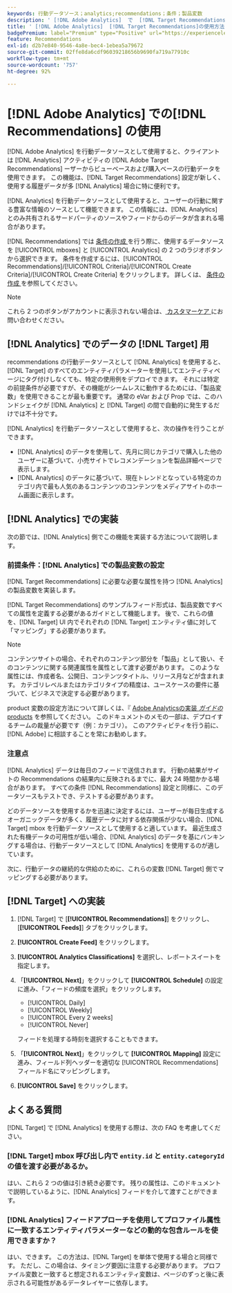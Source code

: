 ```yaml
---
keywords: 行動データソース；analytics;recommendations；条件；製品変数
description: ' [!DNL Adobe Analytics]  で  [!DNL Target Recommendations] を行動データソースとして使用する方法を説明します。'
title: ' [!DNL Adobe Analytics]  [!DNL Target Recommendations]の使用方法'
badgePremium: label="Premium" type="Positive" url="https://experienceleague.adobe.com/docs/target/using/introduction/intro.html?lang=ja#premium newtab=true" tooltip="Target Premium に含まれる機能を確認してください。"
feature: Recommendations
exl-id: d2b7e840-9546-4a8e-bec4-1ebea5a79672
source-git-commit: 02ffe8da6cdf96039218656b9690fa719a77910c
workflow-type: tm+mt
source-wordcount: '757'
ht-degree: 92%

---
```


# [!DNL Adobe Analytics] での[!DNL Recommendations] の使用

[!DNL Adobe Analytics] を行動データソースとして使用すると、クライアントは [!DNL Analytics] アクティビティの [!DNL Adobe Target Recommendations] ーザーからビューベースおよび購入ベースの行動データを使用できます。 この機能は、[!DNL Target Recommendations] 設定が新しく、使用する履歴データが多 [!DNL Analytics] 場合に特に便利です。

[!DNL Analytics] を行動データソースとして使用すると、ユーザーの行動に関する豊富な情報のソースとして機能できます。 この情報には、[!DNL Analytics] とのみ共有されるサードパーティのソースやフィードからのデータが含まれる場合があります。

[!DNL Recommendations] では [ 条件の作成 ](/help/main/c-recommendations/c-algorithms/create-new-algorithm.md) を行う際に、使用するデータソースを [!UICONTROL mboxes] と [!UICONTROL Analytics] の 2 つのラジオボタンから選択できます。 条件を作成するには、[!UICONTROL Recommendations]/[!UICONTROL Criteria]/[!UICONTROL Create Criteria]/[!UICONTROL Create Criteria] をクリックします。 詳しくは、 [条件の作成 ](/help/main/c-recommendations/c-algorithms/create-new-algorithm.md)を参照してください。

>[!NOTE]
>
>これら 2 つのボタンがアカウントに表示されない場合は、[ カスタマーケア ](/help/main/cmp-resources-and-contact-information.md#reference_ACA3391A00EF467B87930A450050077C) にお問い合わせください。

## [!DNL Analytics] でのデータの [!DNL Target] 用

recommendations の行動データソースとして [!DNL Analytics] を使用すると、[!DNL Target] のすべてのエンティティパラメーターを使用してエンティティページにタグ付けしなくても、特定の使用例をデプロイできます。 それには特定の前提条件が必要ですが、その機能がシームレスに動作するためには、「製品変数」を使用できることが最も重要です。 通常の eVar および Prop では、このハンドシェイクが [!DNL Analytics] と [!DNL Target] の間で自動的に発生するだけでは不十分です。

[!DNL Analytics] を行動データソースとして使用すると、次の操作を行うことができます。

* [!DNL Analytics] のデータを使用して、先月に同じカテゴリで購入した他のユーザーに基づいて、小売サイトでレコメンデーションを製品詳細ページで表示します。
* [!DNL Analytics] のデータに基づいて、現在トレンドとなっている特定のカテゴリ内で最も人気のあるコンテンツのコンテンツをメディアサイトのホーム画面に表示します。

## [!DNL Analytics] での実装

次の節では、[!DNL Analytics] 側でこの機能を実装する方法について説明します。

### 前提条件：[!DNL Analytics] での製品変数の設定

[!DNL Target Recommendations] に必要な必要な属性を持つ [!DNL Analytics] の製品変数を実装します。

[!DNL Target Recommendations] のサンプルフィード形式は、製品変数ですべての属性を定義する必要があるガイドとして機能します。 後で、これらの値を、[!DNL Target] UI 内でそれぞれの [!DNL Target] エンティティ値に対して「マッピング」する必要があります。

>[!NOTE]
>
>コンテンツサイトの場合、それぞれのコンテンツ部分を「製品」として扱い、そのコンテンツに関する関連属性を属性として渡す必要があります。 このような属性には、作成者名、公開日、コンテンツタイトル、リリース月などが含まれます。 カテゴリレベルまたはカテゴリタイプの精度は、ユースケースの要件に基づいて、ビジネスで決定する必要があります。

product 変数の設定方法について詳しくは、『 [Adobe Analyticsの実装 *ガイドの* products](https://experienceleague.adobe.com/ja/docs/analytics/implementation/vars/page-vars/products) を参照してください。 このドキュメントのメモの一部は、デプロイするチームの裁量が必要です（例：カテゴリ）。 このアクティビティを行う前に、[!DNL Adobe] に相談することを常にお勧めします。

### 注意点

[!DNL Analytics] データは毎日のフィードで送信されます。 行動の結果がサイトの Recommendations の結果内に反映されるまでに、最大 24 時間かかる場合があります。 すべての条件 [!DNL Recommendations] 設定と同様に、このデータソースもテストでき、テストする必要があります。

どのデータソースを使用するかを迅速に決定するには、ユーザーが毎日生成するオーガニックデータが多く、履歴データに対する依存関係が少ない場合、[!DNL Target] mbox を行動データソースとして使用すると適しています。 最近生成された有機データの可用性が低い場合、[!DNL Analytics] のデータを基にバンキングする場合は、行動データソースとして [!DNL Analytics] を使用するのが適しています。

次に、行動データの継続的な供給のために、これらの変数 [!DNL Target] 側でマッピングする必要があります。

## [!DNL Target] への実装

1. [!DNL Target] で [**[!UICONTROL Recommendations]**] をクリックし、[**[!UICONTROL Feeds]**] タブをクリックします。

1. **[!UICONTROL Create Feed]** をクリックします。

1. **[!UICONTROL Analytics Classifications]** を選択し、レポートスイートを指定します。

1. 「**[!UICONTROL Next]**」をクリックして **[!UICONTROL Schedule]** の設定に進み、「フィードの頻度を選択」をクリックします。

   * [!UICONTROL Daily]
   * [!UICONTROL Weekly]
   * [!UICONTROL Every 2 weeks]
   * [!UICONTROL Never]

   フィードを処理する時刻を選択することもできます。

1. 「**[!UICONTROL Next]**」をクリックして **[!UICONTROL Mapping]** 設定に進み、フィールド列ヘッダーを適切な [!UICONTROL Recommendations] フィールド名にマッピングします。

1. **[!UICONTROL Save]** をクリックします。

## よくある質問

[!DNL Target] で [!DNL Analytics] を使用する際は、次の FAQ を考慮してください。

### [!DNL Target] mbox 呼び出し内で `entity.id` と `entity.categoryId` の値を渡す必要があるか。

はい、これら 2 つの値は引き続き必要です。 残りの属性は、このドキュメントで説明しているように、[!DNL Analytics] フィードを介して渡すことができます。

### [!DNL Analytics] フィードアプローチを使用してプロファイル属性に一致するエンティティパラメーターなどの動的な包含ルールを使用できますか？

はい、できます。 この方法は、[!DNL Target] を単体で使用する場合と同様です。 ただし、この場合は、タイミング要因に注意する必要があります。 プロファイル変数と一致すると想定されるエンティティ変数は、ページのずっと後に表示される可能性があるデータレイヤーに依存します。
